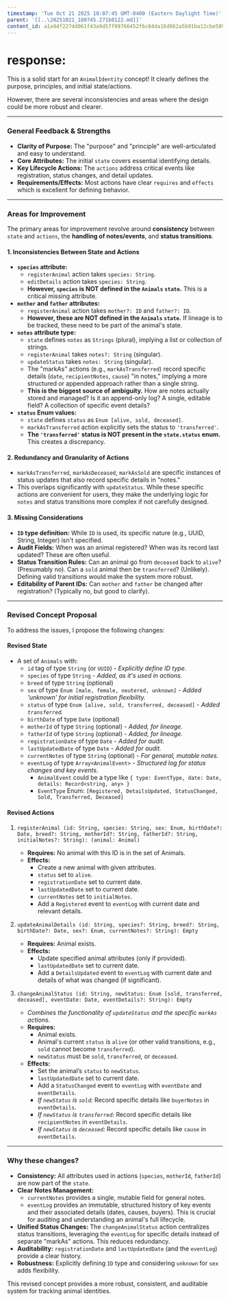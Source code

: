 ```yaml
---
timestamp: 'Tue Oct 21 2025 18:07:45 GMT-0400 (Eastern Daylight Time)'
parent: '[[..\20251021_180745.271b0122.md]]'
content_id: a1a94f227dd061f43a9d57f99766452f6c84da16d662a5b91ba12cbe589376cb
---
```


# response:

This is a solid start for an `AnimalIdentity` concept! It clearly defines the purpose, principles, and initial state/actions.

However, there are several inconsistencies and areas where the design could be more robust and clearer.

***

### General Feedback & Strengths

* **Clarity of Purpose:** The "purpose" and "principle" are well-articulated and easy to understand.
* **Core Attributes:** The initial `state` covers essential identifying details.
* **Key Lifecycle Actions:** The `actions` address critical events like registration, status changes, and detail updates.
* **Requirements/Effects:** Most actions have clear `requires` and `effects` which is excellent for defining behavior.

***

### Areas for Improvement

The primary areas for improvement revolve around **consistency** between `state` and `actions`, the **handling of notes/events**, and **status transitions**.

#### 1. Inconsistencies Between State and Actions

* **`species` attribute:**
  * `registerAnimal` action takes `species: String`.
  * `editDetails` action takes `species: String`.
  * **However, `species` is NOT defined in the `Animals` `state`.** This is a critical missing attribute.
* **`mother` and `father` attributes:**
  * `registerAnimal` action takes `mother?: ID` and `father?: ID`.
  * **However, these are NOT defined in the `Animals` `state`.** If lineage is to be tracked, these need to be part of the animal's state.
* **`notes` attribute type:**
  * `state` defines `notes` as `Strings` (plural), implying a list or collection of strings.
  * `registerAnimal` takes `notes?: String` (singular).
  * `updateStatus` takes `notes: String` (singular).
  * The "markAs" actions (e.g., `markAsTransferred`) record specific details (`date`, `recipientNotes`, `cause`) "in notes," implying a more structured or appended approach rather than a single string.
  * **This is the biggest source of ambiguity.** How are notes actually stored and managed? Is it an append-only log? A single, editable field? A collection of specific event details?
* **`status` Enum values:**
  * `state` defines `status` as `Enum [alive, sold, deceased]`.
  * `markAsTransferred` action explicitly sets the status to `'transferred'`.
  * **The `'transferred'` status is NOT present in the `state.status` enum.** This creates a discrepancy.

#### 2. Redundancy and Granularity of Actions

* `markAsTransferred`, `markAsDeceased`, `markAsSold` are specific instances of status updates that also record specific details in "notes."
* This overlaps significantly with `updateStatus`. While these specific actions are convenient for users, they make the underlying logic for `notes` and status transitions more complex if not carefully designed.

#### 3. Missing Considerations

* **`ID` type definition:** While `ID` is used, its specific nature (e.g., UUID, String, Integer) isn't specified.
* **Audit Fields:** When was an animal registered? When was its record last updated? These are often useful.
* **Status Transition Rules:** Can an animal go from `deceased` back to `alive`? (Presumably no). Can a `sold` animal then be `transferred`? (Unlikely). Defining valid transitions would make the system more robust.
* **Editability of Parent IDs:** Can `mother` and `father` be changed after registration? (Typically no, but good to clarify).

***

### Revised Concept Proposal

To address the issues, I propose the following changes:

#### Revised State

* A set of `Animals` with:
  * `id` tag of type `String` (or `UUID`) - *Explicitly define ID type.*
  * `species` of type `String` - *Added, as it's used in actions.*
  * `breed` of type `String` (optional)
  * `sex` of type `Enum [male, female, neutered, unknown]` - *Added 'unknown' for initial registration flexibility.*
  * `status` of type `Enum [alive, sold, transferred, deceased]` - *Added `transferred`.*
  * `birthDate` of type `Date` (optional)
  * `motherId` of type `String` (optional) - *Added, for lineage.*
  * `fatherId` of type `String` (optional) - *Added, for lineage.*
  * `registrationDate` of type `Date` - *Added for audit.*
  * `lastUpdatedDate` of type `Date` - *Added for audit.*
  * `currentNotes` of type `String` (optional) - *For general, mutable notes.*
  * `eventLog` of type `Array<AnimalEvent>` - *Structured log for status changes and key events.*
    * `AnimalEvent` could be a type like `{ type: EventType, date: Date, details: Record<string, any> }`
    * `EventType` Enum: `[Registered, DetailsUpdated, StatusChanged, Sold, Transferred, Deceased]`

#### Revised Actions

1. `registerAnimal (id: String, species: String, sex: Enum, birthDate?: Date, breed?: String, motherId?: String, fatherId?: String, initialNotes?: String): (animal: Animal)`
   * **Requires:** No animal with this ID is in the set of Animals.
   * **Effects:**
     * Create a new animal with given attributes.
     * `status` set to `alive`.
     * `registrationDate` set to current date.
     * `lastUpdatedDate` set to current date.
     * `currentNotes` set to `initialNotes`.
     * Add a `Registered` event to `eventLog` with current date and relevant details.

2. `updateAnimalDetails (id: String, species?: String, breed?: String, birthDate?: Date, sex?: Enum, currentNotes?: String): Empty`
   * **Requires:** Animal exists.
   * **Effects:**
     * Update specified animal attributes (only if provided).
     * `lastUpdatedDate` set to current date.
     * Add a `DetailsUpdated` event to `eventLog` with current date and details of what was changed (if significant).

3. `changeAnimalStatus (id: String, newStatus: Enum [sold, transferred, deceased], eventDate: Date, eventDetails?: String): Empty`
   * *Combines the functionality of `updateStatus` and the specific `markAs` actions.*
   * **Requires:**
     * Animal exists.
     * Animal's current `status` is `alive` (or other valid transitions, e.g., `sold` cannot become `transferred`).
     * `newStatus` must be `sold`, `transferred`, or `deceased`.
   * **Effects:**
     * Set the animal’s `status` to `newStatus`.
     * `lastUpdatedDate` set to current date.
     * Add a `StatusChanged` event to `eventLog` with `eventDate` and `eventDetails`.
     * *If `newStatus` is `sold`:* Record specific details like `buyerNotes` in `eventDetails`.
     * *If `newStatus` is `transferred`:* Record specific details like `recipientNotes` in `eventDetails`.
     * *If `newStatus` is `deceased`:* Record specific details like `cause` in `eventDetails`.

***

### Why these changes?

* **Consistency:** All attributes used in actions (`species`, `motherId`, `fatherId`) are now part of the `state`.
* **Clear Notes Management:**
  * `currentNotes` provides a single, mutable field for general notes.
  * `eventLog` provides an immutable, structured history of key events and their associated details (dates, causes, buyers). This is crucial for auditing and understanding an animal's full lifecycle.
* **Unified Status Changes:** The `changeAnimalStatus` action centralizes status transitions, leveraging the `eventLog` for specific details instead of separate "markAs" actions. This reduces redundancy.
* **Auditability:** `registrationDate` and `lastUpdatedDate` (and the `eventLog`) provide a clear history.
* **Robustness:** Explicitly defining `ID` type and considering `unknown` for `sex` adds flexibility.

This revised concept provides a more robust, consistent, and auditable system for tracking animal identities.

